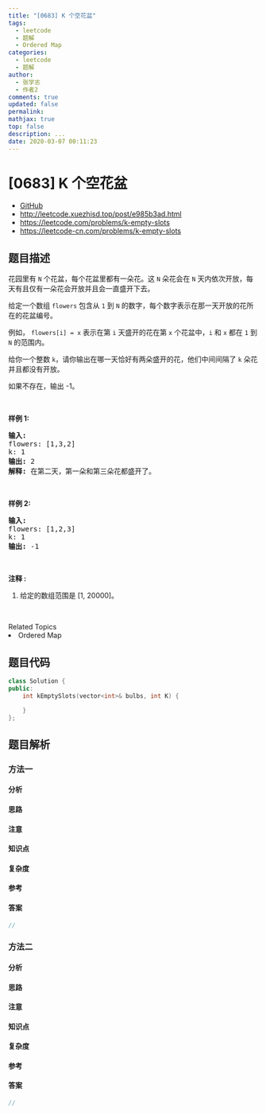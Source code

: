 ```yaml
---
title: "[0683] K 个空花盆"
tags:
  - leetcode
  - 题解
  - Ordered Map
categories:
  - leetcode
  - 题解
author:
  - 张学志
  - 作者2
comments: true
updated: false
permalink:
mathjax: true
top: false
description: ...
date: 2020-03-07 00:11:23
---
```



# [0683] K 个空花盆
* [GitHub](https://github.com/algoboy101/LeetCodeCrowdsource/tree/master/_posts/QA/%5B0683%5D%20K%20%E4%B8%AA%E7%A9%BA%E8%8A%B1%E7%9B%86.md)
* http://leetcode.xuezhisd.top/post/e985b3ad.html
* https://leetcode.com/problems/k-empty-slots
* https://leetcode-cn.com/problems/k-empty-slots


## 题目描述

<p>花园里有 <code>N</code> 个花盆，每个花盆里都有一朵花。这 <code>N</code> 朵花会在 <code>N</code> 天内依次开放，每天有且仅有一朵花会开放并且会一直盛开下去。</p>

<p>给定一个数组 <code>flowers</code> 包含从 <code>1</code> 到 <code>N</code> 的数字，每个数字表示在那一天开放的花所在的花盆编号。</p>

<p>例如，&nbsp;<code>flowers[i] = x</code> 表示在第 <code>i</code> 天盛开的花在第 <code>x</code> 个花盆中，<code>i</code> 和 <code>x</code> 都在 <code>1</code> 到 <code>N</code> 的范围内。</p>

<p>给你一个整数 <code>k</code>，请你输出在哪一天恰好有两朵盛开的花，他们中间间隔了&nbsp;<code>k</code> 朵花并且都没有开放。</p>

<p>如果不存在，输出 -1。</p>

<p>&nbsp;</p>

<p><strong>样例 1:</strong></p>

<pre><strong>输入:</strong> 
flowers: [1,3,2]
k: 1
<strong>输出:</strong> 2
<strong>解释:</strong> 在第二天，第一朵和第三朵花都盛开了。
</pre>

<p>&nbsp;</p>

<p><strong>样例 2:</strong></p>

<pre><strong>输入:</strong> 
flowers: [1,2,3]
k: 1
<strong>输出:</strong> -1
</pre>

<p>&nbsp;</p>

<p><strong>注释 :</strong></p>

<ol>
	<li>给定的数组范围是&nbsp;[1, 20000]。</li>
</ol>

<p>&nbsp;</p>
<div><div>Related Topics</div><div><li>Ordered Map</li></div></div>


## 题目代码

```cpp
class Solution {
public:
    int kEmptySlots(vector<int>& bulbs, int K) {

    }
};
```


## 题目解析


### 方法一

#### 分析

#### 思路

#### 注意

#### 知识点

#### 复杂度

#### 参考

#### 答案

```cpp
//
```


### 方法二

#### 分析

#### 思路

#### 注意

#### 知识点

#### 复杂度

#### 参考

#### 答案

```cpp
//
```


